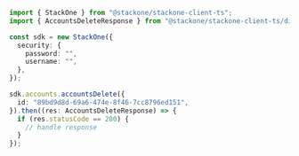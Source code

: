 <!-- Start SDK Example Usage -->


```typescript
import { StackOne } from "@stackone/stackone-client-ts";
import { AccountsDeleteResponse } from "@stackone/stackone-client-ts/dist/sdk/models/operations";

const sdk = new StackOne({
  security: {
    password: "",
    username: "",
  },
});

sdk.accounts.accountsDelete({
  id: "89bd9d8d-69a6-474e-8f46-7cc8796ed151",
}).then((res: AccountsDeleteResponse) => {
  if (res.statusCode == 200) {
    // handle response
  }
});
```
<!-- End SDK Example Usage -->